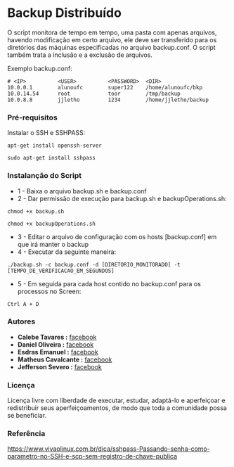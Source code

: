 # Backup Distribuído
 
O script monitora de tempo em tempo, uma pasta com apenas arquivos, havendo modificação em certo arquivo, ele deve ser transferido para os diretórios das máquinas especificadas no arquivo backup.conf. O script também trata a inclusão e a exclusão de arquivos.

Exemplo backup.conf:
```
# <IP>          <USER>      	<PASSWORD>	<DIR>
10.0.0.1        alunoufc       	super122	/home/alunoufc/bkp
10.0.14.54    	root            toor		/tmp/backup
10.0.8.8        jjletho         1234		/home/jjletho/backup
```

### Pré-requisitos

Instalar o SSH e SSHPASS:

```
apt-get install openssh-server
```
```
sudo apt-get install sshpass
```


### Instalanção do Script

- 1 - Baixa o arquivo backup.sh e backup.conf
- 2 - Dar permissão de execução para backup.sh e backupOperations.sh:  
```
chmod +x backup.sh
```
```
chmod +x backupOperations.sh
```
- 3 - Editar o arquivo de configuração com os hosts [backup.conf] em que irá manter o backup
- 4 - Executar da seguinte maneira: 
```
./backup.sh -c backup.conf -d [DIRETORIO_MONITORADO] -t [TEMPO_DE_VERIFICACAO_EM_SEGUNDOS]
```
- 5 - Em seguida para cada host contido no backup.conf para os processos no Screen:
```
Ctrl A + D
```
### Autores

* **Calebe Tavares :** [facebook](https://www.facebook.com/calebe.tavares) 
* **Daniel Oliveira :** [facebook](https://www.facebook.com/Daniel.krt500) 
* **Esdras Emanuel :** [facebook](https://www.facebook.com/emanuel.mariano.376)  
* **Matheus Cavalcante :** [facebook](https://www.facebook.com/antoniomatheus.cavalcantedasilva)  
* **Jefferson Severo :** [facebook](https://www.facebook.com/jefferson.severo.16)

### Licença

Licença livre com liberdade de executar, estudar, adaptá-lo e aperfeiçoar e redistribuir seus aperfeiçoamentos, de modo que toda a comunidade possa se beneficiar.

### Referência

https://www.vivaolinux.com.br/dica/sshpass-Passando-senha-como-parametro-no-SSH-e-scp-sem-registro-de-chave-publica
